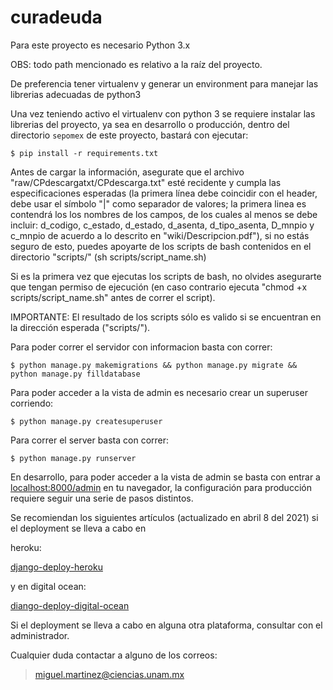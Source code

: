 # curadeuda

Para este proyecto es necesario Python 3.x

OBS: todo path mencionado es relativo a la raíz del proyecto.

De preferencia tener virtualenv y generar un environment para manejar las librerias adecuadas de python3

Una vez teniendo activo el virtualenv con python 3 se requiere instalar las librerias del proyecto, ya sea en desarrollo o producción, dentro del directorio `sepomex` de este proyecto, bastará con ejecutar:

`$ pip install -r requirements.txt`

Antes de cargar la información, asegurate que el archivo "raw/CPdescargatxt/CPdescarga.txt" esté recidente y cumpla las especificaciones esperadas (la primera línea debe coincidir con el header, debe usar el símbolo "|" como separador de valores; la primera linea es contendrá los los nombres de los campos, de los cuales al menos se debe incluir: d_codigo, c_estado, d_estado, d_asenta, d_tipo_asenta, D_mnpio y c_mnpio de acuerdo a lo descrito en "wiki/Descripcion.pdf"), si no estás seguro de esto, puedes apoyarte de los scripts de bash contenidos en el directorio "scripts/" (sh scripts/script_name.sh)

Si es la primera vez que ejecutas los scripts de bash, no olvides asegurarte que tengan permiso de ejecución (en caso contrario ejecuta "chmod +x scripts/script_name.sh" antes de correr el script).

IMPORTANTE: El resultado de los scripts sólo es valido si se encuentran en la dirección esperada ("scripts/").

Para poder correr el servidor con informacion basta con correr:

`$ python manage.py makemigrations && python manage.py migrate && python manage.py filldatabase`

Para poder acceder a la vista de admin es necesario crear un superuser corriendo:

`$ python manage.py createsuperuser`

Para correr el server basta con correr:

`$ python manage.py runserver`

En desarrollo, para poder acceder a la vista de admin se basta con entrar a [localhost:8000/admin](http://localhost:8000/) en tu navegador, la configuración para producción requiere seguir una serie de pasos distintos.

Se recomiendan los siguientes artículos (actualizado en abril 8 del 2021) si el deployment se lleva a cabo en

heroku:

[django-deploy-heroku](https://medium.com/@hdsingh13/deploying-django-app-on-heroku-with-postgres-as-backend-b2f3194e8a43)

y en digital ocean:

[diango-deploy-digital-ocean](https://www.digitalocean.com/community/tutorials/how-to-deploy-a-local-django-app-to-a-vps)

Si el deployment se lleva a cabo en alguna otra plataforma, consultar con el administrador.

Cualquier duda contactar a alguno de los correos:

> [miguel.martinez@ciencias.unam.mx](mailto:miguel.martinez@ciencias.unam.mx)
